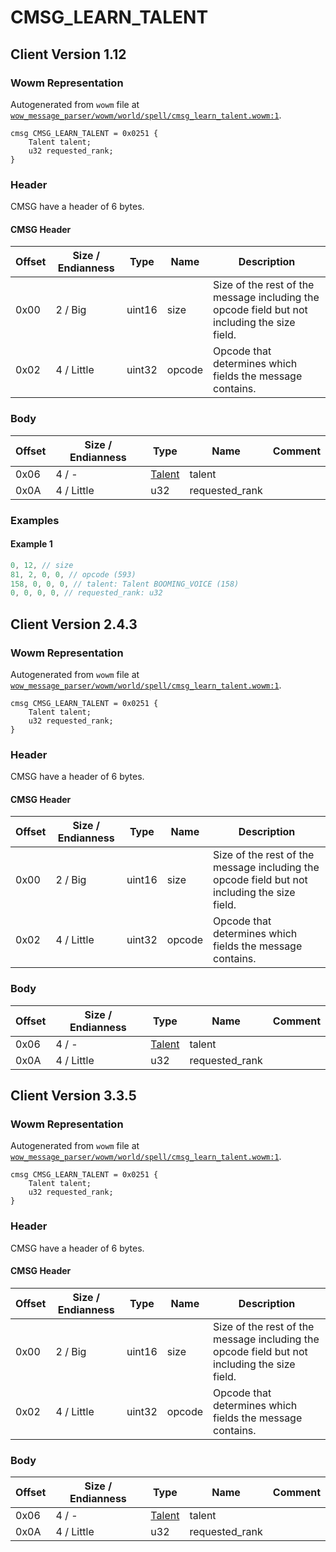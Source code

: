 # CMSG_LEARN_TALENT

## Client Version 1.12

### Wowm Representation

Autogenerated from `wowm` file at [`wow_message_parser/wowm/world/spell/cmsg_learn_talent.wowm:1`](https://github.com/gtker/wow_messages/tree/main/wow_message_parser/wowm/world/spell/cmsg_learn_talent.wowm#L1).
```rust,ignore
cmsg CMSG_LEARN_TALENT = 0x0251 {
    Talent talent;
    u32 requested_rank;
}
```
### Header

CMSG have a header of 6 bytes.

#### CMSG Header

| Offset | Size / Endianness | Type   | Name   | Description |
| ------ | ----------------- | ------ | ------ | ----------- |
| 0x00   | 2 / Big           | uint16 | size   | Size of the rest of the message including the opcode field but not including the size field.|
| 0x02   | 4 / Little        | uint32 | opcode | Opcode that determines which fields the message contains.|

### Body

| Offset | Size / Endianness | Type | Name | Comment |
| ------ | ----------------- | ---- | ---- | ------- |
| 0x06 | 4 / - | [Talent](talent.md) | talent |  |
| 0x0A | 4 / Little | u32 | requested_rank |  |

### Examples

#### Example 1

```c
0, 12, // size
81, 2, 0, 0, // opcode (593)
158, 0, 0, 0, // talent: Talent BOOMING_VOICE (158)
0, 0, 0, 0, // requested_rank: u32
```
## Client Version 2.4.3

### Wowm Representation

Autogenerated from `wowm` file at [`wow_message_parser/wowm/world/spell/cmsg_learn_talent.wowm:1`](https://github.com/gtker/wow_messages/tree/main/wow_message_parser/wowm/world/spell/cmsg_learn_talent.wowm#L1).
```rust,ignore
cmsg CMSG_LEARN_TALENT = 0x0251 {
    Talent talent;
    u32 requested_rank;
}
```
### Header

CMSG have a header of 6 bytes.

#### CMSG Header

| Offset | Size / Endianness | Type   | Name   | Description |
| ------ | ----------------- | ------ | ------ | ----------- |
| 0x00   | 2 / Big           | uint16 | size   | Size of the rest of the message including the opcode field but not including the size field.|
| 0x02   | 4 / Little        | uint32 | opcode | Opcode that determines which fields the message contains.|

### Body

| Offset | Size / Endianness | Type | Name | Comment |
| ------ | ----------------- | ---- | ---- | ------- |
| 0x06 | 4 / - | [Talent](talent.md) | talent |  |
| 0x0A | 4 / Little | u32 | requested_rank |  |

## Client Version 3.3.5

### Wowm Representation

Autogenerated from `wowm` file at [`wow_message_parser/wowm/world/spell/cmsg_learn_talent.wowm:1`](https://github.com/gtker/wow_messages/tree/main/wow_message_parser/wowm/world/spell/cmsg_learn_talent.wowm#L1).
```rust,ignore
cmsg CMSG_LEARN_TALENT = 0x0251 {
    Talent talent;
    u32 requested_rank;
}
```
### Header

CMSG have a header of 6 bytes.

#### CMSG Header

| Offset | Size / Endianness | Type   | Name   | Description |
| ------ | ----------------- | ------ | ------ | ----------- |
| 0x00   | 2 / Big           | uint16 | size   | Size of the rest of the message including the opcode field but not including the size field.|
| 0x02   | 4 / Little        | uint32 | opcode | Opcode that determines which fields the message contains.|

### Body

| Offset | Size / Endianness | Type | Name | Comment |
| ------ | ----------------- | ---- | ---- | ------- |
| 0x06 | 4 / - | [Talent](talent.md) | talent |  |
| 0x0A | 4 / Little | u32 | requested_rank |  |

